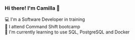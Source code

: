 ### Hi there! I'm Camilla 👋

💻 I'm a Software Developer in training<br>
🚀 I attend Command Shift bootcamp<br>
🧰 I'm currently learning to use SQL, PostgreSQL and Docker<br>

 


